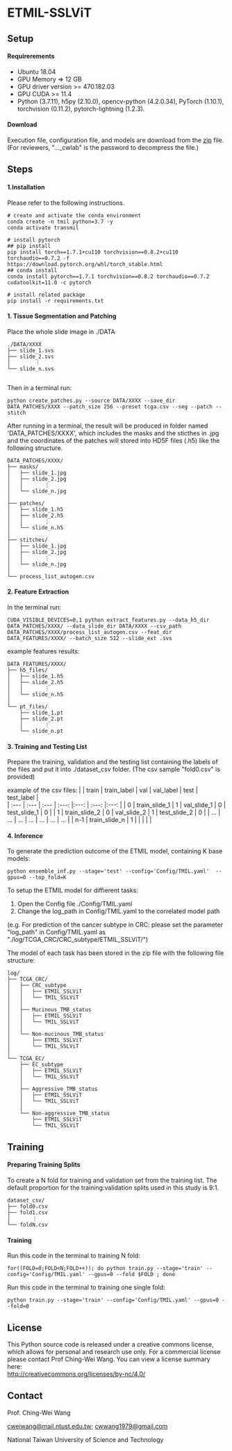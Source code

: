 # ETMIL-SSLViT


## Setup

#### Requirerements
- Ubuntu 18.04
- GPU Memory => 12 GB
- GPU driver version >= 470.182.03
- GPU CUDA >= 11.4
- Python (3.7.11), h5py (2.10.0), opencv-python (4.2.0.34), PyTorch (1.10.1), torchvision (0.11.2), pytorch-lightning (1.2.3).

#### Download
Execution file, configuration file, and models are download from the [zip](https://drive.google.com/file/d/1Cs3Uec3SnMmQUGxhu8LdWQ_32xGy9KUP/view) file.  (For reviewers, "..._cwlab" is the password to decompress the file.)

## Steps
#### 1.Installation

Please refer to the following instructions.
```
# create and activate the conda environment
conda create -n tmil python=3.7 -y
conda activate transmil

# install pytorch
## pip install
pip install torch==1.7.1+cu110 torchvision==0.8.2+cu110 torchaudio==0.7.2 -f https://download.pytorch.org/whl/torch_stable.html
## conda install
conda install pytorch==1.7.1 torchvision==0.8.2 torchaudio==0.7.2 cudatoolkit=11.0 -c pytorch

# install related package
pip install -r requirements.txt
```

#### 1. Tissue Segmentation and Patching

Place the whole slide image in ./DATA
```
./DATA/XXXX
├── slide_1.svs
├── slide_2.svs
│        ⋮
└── slide_n.svs
  
```

Then in a terminal run:
```
python create_patches.py --source DATA/XXXX --save_dir DATA_PATCHES/XXXX --patch_size 256 --preset tcga.csv --seg --patch --stitch

```

After running in a terminal, the result will be produced in folder named 'DATA_PATCHES/XXXX', which includes the masks and the sticthes in .jpg and the coordinates of the patches will stored into HD5F files (.h5) like the following structure.
```
DATA_PATCHES/XXXX/
├── masks/
│   ├── slide_1.jpg
│   ├── slide_2.jpg
│   │       ⋮
│   └── slide_n.jpg
│
├── patches/
│   ├── slide_1.h5
│   ├── slide_2.h5
│   │       ⋮
│   └── slide_n.h5
│
├── stitches/
│   ├── slide_1.jpg
│   ├── slide_2.jpg
│   │       ⋮
│   └── slide_n.jpg
│
└── process_list_autogen.csv
```


#### 2. Feature Extraction

In the terminal run:
```
CUDA_VISIBLE_DEVICES=0,1 python extract_features.py --data_h5_dir DATA_PATCHES/XXXX/ --data_slide_dir DATA/XXXX --csv_path DATA_PATCHES/XXXX/process_list_autogen.csv --feat_dir DATA_FEATURES/XXXX/ --batch_size 512 --slide_ext .svs

```

example features results:
```
DATA_FEATURES/XXXX/
├── h5_files/
│   ├── slide_1.h5
│   ├── slide_2.h5
│   │       ⋮
│   └── slide_n.h5
│
└── pt_files/
    ├── slide_1.pt
    ├── slide_2.pt
    │       ⋮
    └── slide_n.pt
```

#### 3. Training and Testing List
Prepare the training, validation  and the testing list containing the labels of the files and put it into ./dataset_csv folder. (The csv sample "fold0.csv" is provided)

example of the csv files:
|      | train          | train_label     | val        | val_label | test        | test_label |  
| :--- | :---           |  :---           | :---:      |:---:      | :---:      |:---:      | 
|  0   | train_slide_1        | 1               | val_slide_1    |   0       | test_slide_1    |   0       | 
|  1   | train_slide_2        | 0               | val_slide_2    |   1       | test_slide_2    |   0       |
|  ... | ...            | ...             | ...        | ...       | ...        | ...       |
|  n-1   | train_slide_n        | 1               |     |          |    |          |



#### 4. Inference 

To generate the prediction outcome of the ETMIL model, containing K base models:
```
python ensemble_inf.py --stage='test' --config='Config/TMIL.yaml'  --gpus=0 --top_fold=K
```

To setup the ETMIL model for diffierent tasks: 
1. Open the Config file ./Config/TMIL.yaml
2. Change the log_path in Config/TMIL.yaml to the correlated model path
   
(e.g. For prediction of the cancer subtype in CRC: please set the parameter "log_path" in Config/TMIL.yaml as "./log/TCGA_CRC/CRC_subtype/ETMIL_SSLViT/")

The model of each task has been stored in the zip file with the following file structure: 
```
log/
├── TCGA_CRC/
│   ├── CRC_subtype
│   │   ├── ETMIL_SSLViT
│   │   └── TMIL_SSLViT
│   │
│   ├── Mucinous_TMB_status 
│   │   ├── ETMIL_SSLViT
│   │   └── TMIL_SSLViT
│   │
│   └── Non-mucinous_TMB_status
│       ├── ETMIL_SSLViT
│       └── TMIL_SSLViT
│
└── TCGA_EC/
    ├── EC_subtype
    │   ├── ETMIL_SSLViT
    │   └── TMIL_SSLViT
    │
    ├── Aggressive_TMB_status
    │   ├── ETMIL_SSLViT
    │   └── TMIL_SSLViT
    │
    └── Non-aggressive_TMB_status
        ├── ETMIL_SSLViT
        └── TMIL_SSLViT      
```


## Training
#### Preparing Training Splits

To create a N fold for training and validation set from the training list. The default proportion for the training:validation splits used in this study is 9:1. 
```
dataset_csv/
├── fold0.csv
├── fold1.csv
│       ⋮
└── foldN.csv
```

#### Training

Run this code in the terminal to training N fold:
```
for((FOLD=0;FOLD<N;FOLD++)); do python train.py --stage='train' --config='Config/TMIL.yaml' --gpus=0 --fold $FOLD ; done
```

Run this code in the terminal to training one single fold:
```
python train.py --stage='train' --config='Config/TMIL.yaml' --gpus=0 --fold=0
```


## License
This Python source code is released under a creative commons license, which allows for personal and research use only. For a commercial license please contact Prof Ching-Wei Wang. You can view a license summary here:  
http://creativecommons.org/licenses/by-nc/4.0/


## Contact
Prof. Ching-Wei Wang  
  
cweiwang@mail.ntust.edu.tw; cwwang1979@gmail.com  
  
National Taiwan University of Science and Technology

